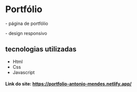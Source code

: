<h1>Portfólio</h1>
<p>- página de portfólio</p>
<p>- design responsivo</p>
<h2>tecnologias utilizadas</h2>
<ul>
    <li>Html</li>
    <li>Css</li>
    <li>Javascript</li>
</ul>
<h4>Link do site: <a href="https://portfolio-antonio-mendes.netlify.app/" target="_blank">https://portfolio-antonio-mendes.netlify.app/</a></h4>

